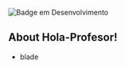 
![Badge em Desenvolvimento](http://img.shields.io/static/v1?label=STATUS&message=EM%20DESENVOLVIMENTO&color=GREEN&style=for-the-badge)

## About Hola-Profesor!
- blade
